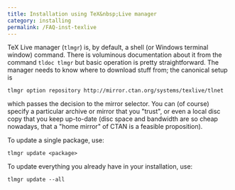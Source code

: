 ```yaml
---
title: Installation using TeX&nbsp;Live manager
category: installing
permalink: /FAQ-inst-texlive
---
```


TeX&nbsp;Live manager (`tlmgr`) is, by default, a shell (or
Windows terminal window) command.  There is voluminous documentation
about it from the command
  `tldoc tlmgr`
but basic operation is pretty straightforward.  The manager needs to
know where to download stuff from; the canonical setup is
```
tlmgr option repository http://mirror.ctan.org/systems/texlive/tlnet
```
which passes the decision to the mirror selector.  You can (of course)
specify a particular archive or mirror that you "trust", or even a
local disc copy that you keep up-to-date (disc space and bandwidth are
so cheap nowadays, that a "home mirror" of CTAN is a feasible
proposition).

To update a single package, use:
```
tlmgr update <package>
```

To update everything you already have in your installation, use:
```
tlmgr update --all
```

